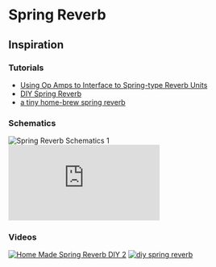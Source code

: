 # Spring Reverb

## Inspiration
### Tutorials
- [Using Op Amps to Interface to Spring-type Reverb Units](http://roymal.tripod.com/reverb.htm)
- [DIY Spring Reverb](https://www.instructables.com/id/DIY-Spring-Reverb/)
- [a tiny home-brew spring reverb](http://www.astlab.de/springReverb/springReverb.shtml)

### Schematics
![Spring Reverb Schematics 1](https://i.pinimg.com/originals/3f/c0/d3/3fc0d3f261c52df672ce2ec0ef6559ef.jpg)
![Spring Reverb Schematics 2](https://www.aronnelson.com/gallery/main.php?g2_view=core.DownloadItem&g2_itemId=53541&g2_serialNumber=1)

### Videos
[![Home Made Spring Reverb DIY 2](https://img.youtube.com/vi/Mt5jb1YFEUQ/0.jpg)](https://www.youtube.com/watch?v=Mt5jb1YFEUQ)
[![diy spring reverb](https://img.youtube.com/vi/-_jSnrCGqjw/0.jpg)](https://www.youtube.com/watch?v=-_jSnrCGqjw)

